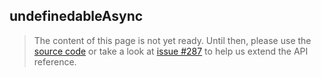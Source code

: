 undefinedableAsync
------------------

> The content of this page is not yet ready. Until then, please use the [source code](https://github.com/fabian-hiller/valibot/blob/main/library/src/schemas/undefinedable/undefinedableAsync.ts) or take a look at [issue #287](https://github.com/fabian-hiller/valibot/issues/287) to help us extend the API reference.